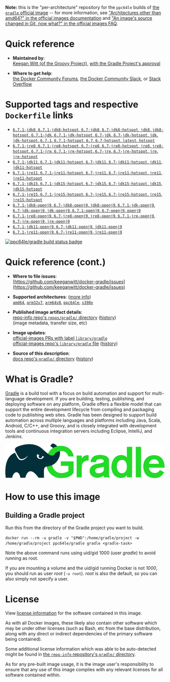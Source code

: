 <!--

********************************************************************************

WARNING:

    DO NOT EDIT "gradle/README.md"

    IT IS AUTO-GENERATED

    (from the other files in "gradle/" combined with a set of templates)

********************************************************************************

-->

**Note:** this is the "per-architecture" repository for the `ppc64le` builds of [the `gradle` official image](https://hub.docker.com/_/gradle) -- for more information, see ["Architectures other than amd64?" in the official images documentation](https://github.com/docker-library/official-images#architectures-other-than-amd64) and ["An image's source changed in Git, now what?" in the official images FAQ](https://github.com/docker-library/faq#an-images-source-changed-in-git-now-what).

# Quick reference

-	**Maintained by**:  
	[Keegan Witt (of the Groovy Project)](https://github.com/keeganwitt/docker-gradle), [with the Gradle Project's approval](https://discuss.gradle.org/t/official-docker-images/21159/8)

-	**Where to get help**:  
	[the Docker Community Forums](https://forums.docker.com/), [the Docker Community Slack](https://dockr.ly/slack), or [Stack Overflow](https://stackoverflow.com/search?tab=newest&q=docker)

# Supported tags and respective `Dockerfile` links

-	[`6.7.1-jdk8`, `6.7.1-jdk8-hotspot`, `6.7-jdk8`, `6.7-jdk8-hotspot`, `jdk8`, `jdk8-hotspot`, `6.7.1-jdk`, `6.7.1-jdk-hotspot`, `6.7-jdk`, `6.7-jdk-hotspot`, `jdk`, `jdk-hotspot`, `6.7.1`, `6.7.1-hotspot`, `6.7`, `6.7-hotspot`, `latest`, `hotspot`](https://github.com/keeganwitt/docker-gradle/blob/fa9021708ab3315acbf4208125f6ca316e903ac6/hotspot/jdk8/Dockerfile)
-	[`6.7.1-jre8`, `6.7.1-jre8-hotspot`, `6.7-jre8`, `6.7-jre8-hotspot`, `jre8`, `jre8-hotspot`, `6.7.1-jre`, `6.7.1-jre-hotspot`, `6.7-jre`, `6.7-jre-hotspot`, `jre`, `jre-hotspot`](https://github.com/keeganwitt/docker-gradle/blob/fa9021708ab3315acbf4208125f6ca316e903ac6/hotspot/jre8/Dockerfile)
-	[`6.7.1-jdk11`, `6.7.1-jdk11-hotspot`, `6.7-jdk11`, `6.7-jdk11-hotspot`, `jdk11`, `jdk11-hotspot`](https://github.com/keeganwitt/docker-gradle/blob/fa9021708ab3315acbf4208125f6ca316e903ac6/hotspot/jdk11/Dockerfile)
-	[`6.7.1-jre11`, `6.7.1-jre11-hotspot`, `6.7-jre11`, `6.7-jre11-hotspot`, `jre11`, `jre11-hotspot`](https://github.com/keeganwitt/docker-gradle/blob/fa9021708ab3315acbf4208125f6ca316e903ac6/hotspot/jre11/Dockerfile)
-	[`6.7.1-jdk15`, `6.7.1-jdk15-hotspot`, `6.7-jdk15`, `6.7-jdk15-hotspot`, `jdk15`, `jdk15-hotspot`](https://github.com/keeganwitt/docker-gradle/blob/fa9021708ab3315acbf4208125f6ca316e903ac6/hotspot/jdk15/Dockerfile)
-	[`6.7.1-jre15`, `6.7.1-jre15-hotspot`, `6.7-jre15`, `6.7-jre15-hotspot`, `jre15`, `jre15-hotspot`](https://github.com/keeganwitt/docker-gradle/blob/fa9021708ab3315acbf4208125f6ca316e903ac6/hotspot/jre15/Dockerfile)
-	[`6.7.1-jdk8-openj9`, `6.7-jdk8-openj9`, `jdk8-openj9`, `6.7.1-jdk-openj9`, `6.7-jdk-openj9`, `jdk-openj9`, `6.7.1-openj9`, `6.7-openj9`, `openj9`](https://github.com/keeganwitt/docker-gradle/blob/fa9021708ab3315acbf4208125f6ca316e903ac6/openj9/jdk8/Dockerfile)
-	[`6.7.1-jre8-openj9`, `6.7-jre8-openj9`, `jre8-openj9`, `6.7.1-jre-openj9`, `6.7-jre-openj9`, `jre-openj9`](https://github.com/keeganwitt/docker-gradle/blob/fa9021708ab3315acbf4208125f6ca316e903ac6/openj9/jre8/Dockerfile)
-	[`6.7.1-jdk11-openj9`, `6.7-jdk11-openj9`, `jdk11-openj9`](https://github.com/keeganwitt/docker-gradle/blob/fa9021708ab3315acbf4208125f6ca316e903ac6/openj9/jdk11/Dockerfile)
-	[`6.7.1-jre11-openj9`, `6.7-jre11-openj9`, `jre11-openj9`](https://github.com/keeganwitt/docker-gradle/blob/fa9021708ab3315acbf4208125f6ca316e903ac6/openj9/jre11/Dockerfile)

[![ppc64le/gradle build status badge](https://img.shields.io/jenkins/s/https/doi-janky.infosiftr.net/job/multiarch/job/ppc64le/job/gradle.svg?label=ppc64le/gradle%20%20build%20job)](https://doi-janky.infosiftr.net/job/multiarch/job/ppc64le/job/gradle/)

# Quick reference (cont.)

-	**Where to file issues**:  
	[https://github.com/keeganwitt/docker-gradle/issues](https://github.com/keeganwitt/docker-gradle/issues)

-	**Supported architectures**: ([more info](https://github.com/docker-library/official-images#architectures-other-than-amd64))  
	[`amd64`](https://hub.docker.com/r/amd64/gradle/), [`arm32v7`](https://hub.docker.com/r/arm32v7/gradle/), [`arm64v8`](https://hub.docker.com/r/arm64v8/gradle/), [`ppc64le`](https://hub.docker.com/r/ppc64le/gradle/), [`s390x`](https://hub.docker.com/r/s390x/gradle/)

-	**Published image artifact details**:  
	[repo-info repo's `repos/gradle/` directory](https://github.com/docker-library/repo-info/blob/master/repos/gradle) ([history](https://github.com/docker-library/repo-info/commits/master/repos/gradle))  
	(image metadata, transfer size, etc)

-	**Image updates**:  
	[official-images PRs with label `library/gradle`](https://github.com/docker-library/official-images/pulls?q=label%3Alibrary%2Fgradle)  
	[official-images repo's `library/gradle` file](https://github.com/docker-library/official-images/blob/master/library/gradle) ([history](https://github.com/docker-library/official-images/commits/master/library/gradle))

-	**Source of this description**:  
	[docs repo's `gradle/` directory](https://github.com/docker-library/docs/tree/master/gradle) ([history](https://github.com/docker-library/docs/commits/master/gradle))

# What is Gradle?

[Gradle](https://gradle.org/) is a build tool with a focus on build automation and support for multi-language development. If you are building, testing, publishing, and deploying software on any platform, Gradle offers a flexible model that can support the entire development lifecycle from compiling and packaging code to publishing web sites. Gradle has been designed to support build automation across multiple languages and platforms including Java, Scala, Android, C/C++, and Groovy, and is closely integrated with development tools and continuous integration servers including Eclipse, IntelliJ, and Jenkins.

![logo](https://raw.githubusercontent.com/docker-library/docs/c3d3ca6beed000f9ba6eabc98f3399158f520256/gradle/logo.png)

# How to use this image

## Building a Gradle project

Run this from the directory of the Gradle project you want to build.

`docker run --rm -u gradle -v "$PWD":/home/gradle/project -w /home/gradle/project ppc64le/gradle gradle <gradle-task>`

Note the above command runs using uid/gid 1000 (user *gradle*) to avoid running as root.

If you are mounting a volume and the uid/gid running Docker is not *1000*, you should run as user *root* (`-u root`). *root* is also the default, so you can also simply not specify a user.

# License

View [license information](https://gradle.org/license/) for the software contained in this image.

As with all Docker images, these likely also contain other software which may be under other licenses (such as Bash, etc from the base distribution, along with any direct or indirect dependencies of the primary software being contained).

Some additional license information which was able to be auto-detected might be found in [the `repo-info` repository's `gradle/` directory](https://github.com/docker-library/repo-info/tree/master/repos/gradle).

As for any pre-built image usage, it is the image user's responsibility to ensure that any use of this image complies with any relevant licenses for all software contained within.
